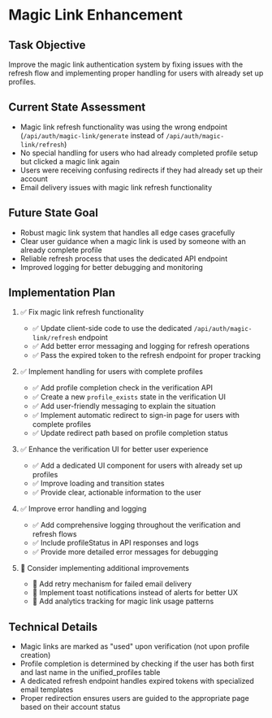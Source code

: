 # Magic Link Enhancement

## Task Objective
Improve the magic link authentication system by fixing issues with the refresh flow and implementing proper handling for users with already set up profiles.

## Current State Assessment
- Magic link refresh functionality was using the wrong endpoint (`/api/auth/magic-link/generate` instead of `/api/auth/magic-link/refresh`)
- No special handling for users who had already completed profile setup but clicked a magic link again
- Users were receiving confusing redirects if they had already set up their account
- Email delivery issues with magic link refresh functionality

## Future State Goal
- Robust magic link system that handles all edge cases gracefully
- Clear user guidance when a magic link is used by someone with an already complete profile
- Reliable refresh process that uses the dedicated API endpoint
- Improved logging for better debugging and monitoring

## Implementation Plan
1. ✅ Fix magic link refresh functionality
   - ✅ Update client-side code to use the dedicated `/api/auth/magic-link/refresh` endpoint
   - ✅ Add better error messaging and logging for refresh operations
   - ✅ Pass the expired token to the refresh endpoint for proper tracking

2. ✅ Implement handling for users with complete profiles
   - ✅ Add profile completion check in the verification API
   - ✅ Create a new `profile_exists` state in the verification UI
   - ✅ Add user-friendly messaging to explain the situation
   - ✅ Implement automatic redirect to sign-in page for users with complete profiles
   - ✅ Update redirect path based on profile completion status

3. ✅ Enhance the verification UI for better user experience
   - ✅ Add a dedicated UI component for users with already set up profiles
   - ✅ Improve loading and transition states
   - ✅ Provide clear, actionable information to the user

4. ✅ Improve error handling and logging
   - ✅ Add comprehensive logging throughout the verification and refresh flows
   - ✅ Include profileStatus in API responses and logs
   - ✅ Provide more detailed error messages for debugging

5. 🔲 Consider implementing additional improvements
   - 🔲 Add retry mechanism for failed email delivery
   - 🔲 Implement toast notifications instead of alerts for better UX
   - 🔲 Add analytics tracking for magic link usage patterns

## Technical Details
- Magic links are marked as "used" upon verification (not upon profile creation)
- Profile completion is determined by checking if the user has both first and last name in the unified_profiles table
- A dedicated refresh endpoint handles expired tokens with specialized email templates
- Proper redirection ensures users are guided to the appropriate page based on their account status
